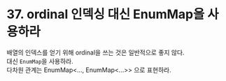 # 37. ordinal 인덱싱 대신 EnumMap을 사용하라

배열의 인덱스를 얻기 위해 ordinal을 쓰는 것은 일반적으로 좋지 않다.  
대신 `EnumMap`을 사용하라.  
다차원 관계는 EnumMap\<..., EnumMap\<...>> 으로 표현하라.
